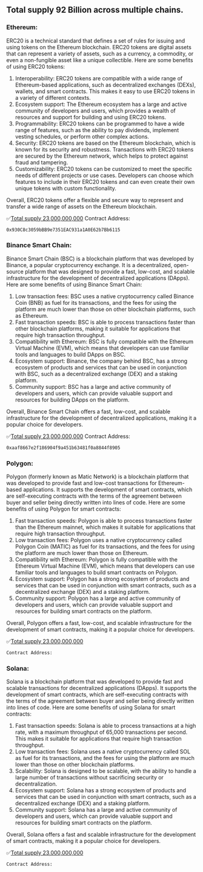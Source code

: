 
## Total supply 92 Billion across multiple chains. 


### Ethereum: 

ERC20 is a technical standard that defines a set of rules for issuing and using tokens on the Ethereum blockchain. ERC20 tokens are digital assets that can represent a variety of assets, such as a currency, a commodity, or even a non-fungible asset like a unique collectible.
Here are some benefits of using ERC20 tokens:
1.	Interoperability: ERC20 tokens are compatible with a wide range of Ethereum-based applications, such as decentralized exchanges (DEXs), wallets, and smart contracts. This makes it easy to use ERC20 tokens in a variety of different contexts.
2.	Ecosystem support: The Ethereum ecosystem has a large and active community of developers and users, which provides a wealth of resources and support for building and using ERC20 tokens.
3.	Programmability: ERC20 tokens can be programmed to have a wide range of features, such as the ability to pay dividends, implement vesting schedules, or perform other complex actions.
4.	Security: ERC20 tokens are based on the Ethereum blockchain, which is known for its security and robustness. Transactions with ERC20 tokens are secured by the Ethereum network, which helps to protect against fraud and tampering.
5.	Customizability: ERC20 tokens can be customized to meet the specific needs of different projects or use cases. Developers can choose which features to include in their ERC20 tokens and can even create their own unique tokens with custom functionality.

Overall, ERC20 tokens offer a flexible and secure way to represent and transfer a wide range of assets on the Ethereum blockchain.

:white_check_mark:[Total supply 23,000,000,000](https://etherscan.io/token/0x930c8c3059bbb9e7351eac931a1a0e62b7bb6115)
Contract Address: 
```bash
0x930C8c3059bBB9e7351EAC931a1A0E62b7Bb6115
```


### Binance Smart Chain: 

Binance Smart Chain (BSC) is a blockchain platform that was developed by Binance, a popular cryptocurrency exchange. It is a decentralized, open-source platform that was designed to provide a fast, low-cost, and scalable infrastructure for the development of decentralized applications (DApps).
Here are some benefits of using Binance Smart Chain:
1.	Low transaction fees: BSC uses a native cryptocurrency called Binance Coin (BNB) as fuel for its transactions, and the fees for using the platform are much lower than those on other blockchain platforms, such as Ethereum.
2.	Fast transaction speeds: BSC is able to process transactions faster than other blockchain platforms, making it suitable for applications that require high transaction throughput.
3.	Compatibility with Ethereum: BSC is fully compatible with the Ethereum Virtual Machine (EVM), which means that developers can use familiar tools and languages to build DApps on BSC.
4.	Ecosystem support: Binance, the company behind BSC, has a strong ecosystem of products and services that can be used in conjunction with BSC, such as a decentralized exchange (DEX) and a staking platform.
5.	Community support: BSC has a large and active community of developers and users, which can provide valuable support and resources for building DApps on the platform.

Overall, Binance Smart Chain offers a fast, low-cost, and scalable infrastructure for the development of decentralized applications, making it a popular choice for developers.

:white_check_mark:[Total supply 23,000,000,000](https://bscscan.com/address/0xaaf8667e2f186904f9a451b63481f0a8844f8905)
Contract Address: 
```bash
0xaaf8667e2f186904f9a451b63481f0a8844f8905
```

### Polygon: 

Polygon (formerly known as Matic Network) is a blockchain platform that was developed to provide fast and low-cost transactions for Ethereum-based applications. It supports the development of smart contracts, which are self-executing contracts with the terms of the agreement between buyer and seller being directly written into lines of code.
Here are some benefits of using Polygon for smart contracts:
1.	Fast transaction speeds: Polygon is able to process transactions faster than the Ethereum mainnet, which makes it suitable for applications that require high transaction throughput.
2.	Low transaction fees: Polygon uses a native cryptocurrency called Polygon Coin (MATIC) as fuel for its transactions, and the fees for using the platform are much lower than those on Ethereum.
3.	Compatibility with Ethereum: Polygon is fully compatible with the Ethereum Virtual Machine (EVM), which means that developers can use familiar tools and languages to build smart contracts on Polygon.
4.	Ecosystem support: Polygon has a strong ecosystem of products and services that can be used in conjunction with smart contracts, such as a decentralized exchange (DEX) and a staking platform.
5.	Community support: Polygon has a large and active community of developers and users, which can provide valuable support and resources for building smart contracts on the platform.

Overall, Polygon offers a fast, low-cost, and scalable infrastructure for the development of smart contracts, making it a popular choice for developers.

:white_check_mark:[Total supply 23,000,000,000](https://polygonscan.com/)
```bash
Contract Address: 
```


### Solana: 

Solana is a blockchain platform that was developed to provide fast and scalable transactions for decentralized applications (DApps). It supports the development of smart contracts, which are self-executing contracts with the terms of the agreement between buyer and seller being directly written into lines of code.
Here are some benefits of using Solana for smart contracts:
1.	Fast transaction speeds: Solana is able to process transactions at a high rate, with a maximum throughput of 65,000 transactions per second. This makes it suitable for applications that require high transaction throughput.
2.	Low transaction fees: Solana uses a native cryptocurrency called SOL as fuel for its transactions, and the fees for using the platform are much lower than those on other blockchain platforms.
3.	Scalability: Solana is designed to be scalable, with the ability to handle a large number of transactions without sacrificing security or decentralization.
4.	Ecosystem support: Solana has a strong ecosystem of products and services that can be used in conjunction with smart contracts, such as a decentralized exchange (DEX) and a staking platform.
5.	Community support: Solana has a large and active community of developers and users, which can provide valuable support and resources for building smart contracts on the platform.

Overall, Solana offers a fast and scalable infrastructure for the development of smart contracts, making it a popular choice for developers.

:white_check_mark:[Total supply 23,000,000,000](https://solscan.io/)
```bash
Contract Address: 
```